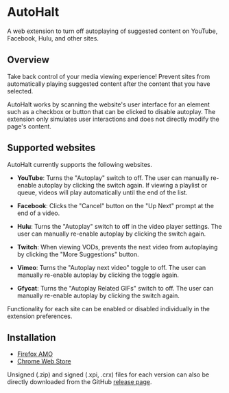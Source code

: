 # AutoHalt

A web extension to turn off autoplaying of suggested content on YouTube,
Facebook, Hulu, and other sites.

## Overview

Take back control of your media viewing experience! Prevent sites from
automatically playing suggested content after the content that you have
selected.

AutoHalt works by scanning the website's user interface for an element such as
a checkbox or button that can be clicked to disable autoplay. The extension
only simulates user interactions and does not directly modify the page's
content.

## Supported websites

AutoHalt currently supports the following websites.

* **YouTube**: Turns the "Autoplay" switch to off. The user can manually
  re-enable autoplay by clicking the switch again. If viewing a playlist or
  queue, videos will play automatically until the end of the list.

* **Facebook**: Clicks the "Cancel" button on the "Up Next" prompt at the end
  of a video.

* **Hulu**: Turns the "Autoplay" switch to off in the video player settings.
  The user can manually re-enable autoplay by clicking the switch again.

* **Twitch**: When viewing VODs, prevents the next video from autoplaying by
  clicking the "More Suggestions" button.

* **Vimeo**: Turns the "Autoplay next video" toggle to off. The user can
  manually re-enable autoplay by clicking the toggle again.

* **Gfycat**: Turns the "Autoplay Related GIFs" switch to off. The user can
  manually re-enable autoplay by clicking the switch again.

Functionality for each site can be enabled or disabled individually in the
extension preferences.

## Installation

* [Firefox AMO](https://addons.mozilla.org/addon/autohalt/)
* [Chrome Web Store](https://chrome.google.com/webstore/detail/autohalt/poeongpiodnpekilfkddijomoiinbcco)

Unsigned (.zip) and signed (.xpi, .crx) files for each version can also be directly downloaded from the GitHub [release page](https://github.com/nickgaya/autohalt/releases).

